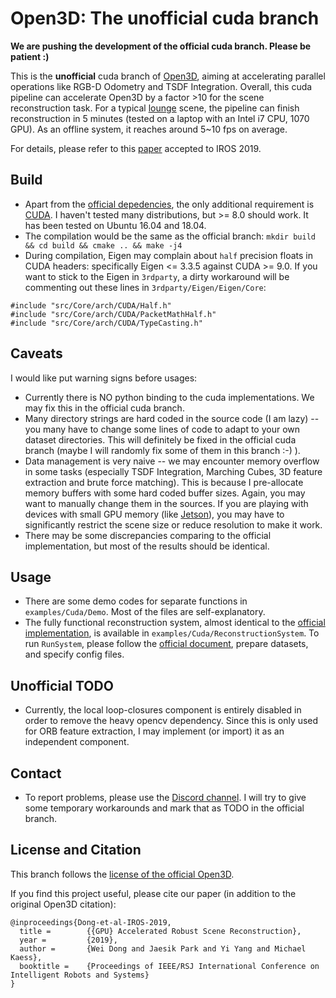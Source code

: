 # Open3D: The unofficial cuda branch

**We are pushing the development of the official cuda branch. Please be patient :)**

This is the **unofficial** cuda branch of [Open3D](http://www.open3d.org/), aiming at accelerating parallel operations like RGB-D Odometry and TSDF Integration.
Overall, this cuda pipeline can accelerate Open3D by a factor >10 for the scene reconstruction task. For a typical [lounge](http://qianyi.info/scenedata.html) scene, 
the pipeline can finish reconstruction in 5 minutes (tested on a laptop with an Intel i7 CPU, 1070 GPU). As an offline system, it reaches around 5~10 fps on average.

For details, please refer to this [paper](http://dongwei.info/publications/open3d-gpu.pdf) accepted to IROS 2019.

## Build
- Apart from the [official depedencies](http://www.open3d.org/docs/compilation.html), the only additional requirement is [CUDA](https://developer.nvidia.com/cuda-downloads). 
I haven't tested many distributions, but >= 8.0 should work. It has been tested on Ubuntu 16.04 and 18.04.
- The compilation would be the same as the official branch: `mkdir build && cd build && cmake .. && make -j4`
- During compilation, Eigen may complain about `half` precision floats in CUDA headers: specifically Eigen <= 3.3.5 against CUDA >= 9.0.
If you want to stick to the Eigen in `3rdparty`, a dirty workaround will be commenting out these lines in `3rdparty/Eigen/Eigen/Core`:
```
#include "src/Core/arch/CUDA/Half.h"
#include "src/Core/arch/CUDA/PacketMathHalf.h"
#include "src/Core/arch/CUDA/TypeCasting.h"
``` 

## Caveats
I would like put warning signs before usages:
- Currently there is NO python binding to the cuda implementations. We may fix this in the official cuda branch.
- Many directory strings are hard coded in the source code (I am lazy) -- you many have to change some lines of code to adapt to your own dataset directories. 
This will definitely be fixed in the official cuda branch (maybe I will randomly fix some of them in this branch :-) ).
- Data management is very naive -- we may encounter memory overflow in some tasks (especially TSDF Integration, Marching Cubes, 3D feature extraction and brute force matching).
This is because I pre-allocate memory buffers with some hard coded buffer sizes. Again, you may want to manually change them in the sources. 
If you are playing with devices with small GPU memory (like [Jetson](https://developer.nvidia.com/embedded/buy/jetson-tx2)), 
you may have to significantly restrict the scene size or reduce resolution to make it work.
- There may be some discrepancies comparing to the official implementation, but most of the results should be identical.   

## Usage
- There are some demo codes for separate functions in `examples/Cuda/Demo`. Most of the files are self-explanatory.
- The fully functional reconstruction system, almost identical to the [official implementation](http://www.open3d.org/docs/tutorial/ReconstructionSystem/index.html), 
is available in `examples/Cuda/ReconstructionSystem`. To run `RunSystem`, please follow the [official document](http://www.open3d.org/docs/tutorial/ReconstructionSystem/capture_your_own_dataset.html#make-a-new-configuration-file), prepare datasets, and specify config files.

## Unofficial TODO
- Currently, the local loop-closures component is entirely disabled in order to remove the heavy opencv dependency. 
Since this is only used for ORB feature extraction, I may implement (or import) it as an independent component.

## Contact
- To report problems, please use the [Discord channel](https://discordapp.com/invite/D35BGvn). 
I will try to give some temporary workarounds and mark that as TODO in the official branch. 

## License and Citation
This branch follows the [license of the official Open3D](https://github.com/intel-isl/Open3D/blob/master/LICENSE). 

If you find this project useful, please cite our paper (in addition to the original Open3D citation):
```
@inproceedings{Dong-et-al-IROS-2019,   
  title =        {{GPU} Accelerated Robust Scene Reconstruction}, 
  year =         {2019},
  author =       {Wei Dong and Jaesik Park and Yi Yang and Michael Kaess},   
  booktitle =    {Proceedings of IEEE/RSJ International Conference on Intelligent Robots and Systems}
}
```
